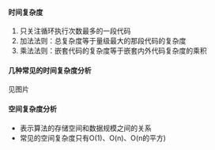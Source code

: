 #### 时间复杂度

1. 只关注循环执行次数最多的一段代码
2. 加法法则：总复杂度等于量级最大的那段代码的复杂度
3. 乘法法则：嵌套代码的复杂度等于嵌套内外代码复杂度的乘积

#### 几种常见的时间复杂度分析

见图片

#### 空间复杂度分析

- 表示算法的存储空间和数据规模之间的关系
- 常见的空间复杂度只有O(1)、O(n)、O(n的平方)
